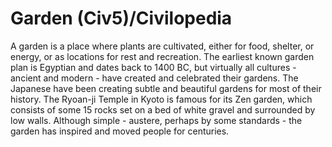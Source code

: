 # Garden (Civ5)/Civilopedia

A garden is a place where plants are cultivated, either for food, shelter, or energy, or as locations for rest and recreation. The earliest known garden plan is Egyptian and dates back to 1400 BC, but virtually all cultures - ancient and modern - have created and celebrated their gardens. The Japanese have been creating subtle and beautiful gardens for most of their history. The Ryoan-ji Temple in Kyoto is famous for its Zen garden, which consists of some 15 rocks set on a bed of white gravel and surrounded by low walls. Although simple - austere, perhaps by some standards - the garden has inspired and moved people for centuries.